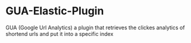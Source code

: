 GUA-Elastic-Plugin
==================

GUA (Google Url Analytics) a plugin that retrieves the clickes analytics of shortend urls and put it into a specific index
